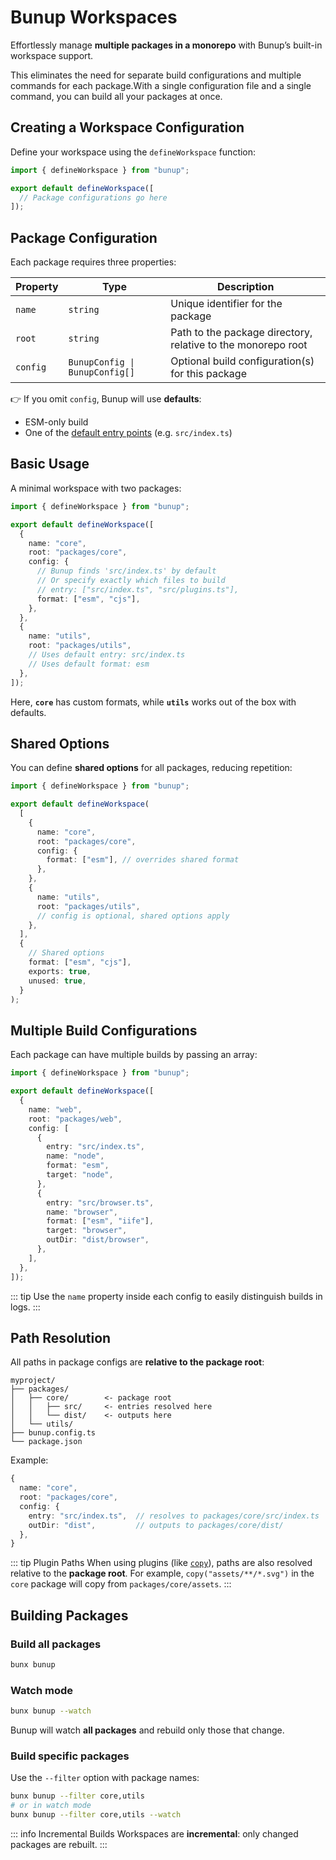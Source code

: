 # Bunup Workspaces

Effortlessly manage **multiple packages in a monorepo** with Bunup’s built-in workspace support.  

This eliminates the need for separate build configurations and multiple commands for each package.With a single configuration file and a single command, you can build all your packages at once.

## Creating a Workspace Configuration

Define your workspace using the `defineWorkspace` function:

```ts [bunup.config.ts]
import { defineWorkspace } from "bunup";

export default defineWorkspace([
  // Package configurations go here
]);
```

## Package Configuration

Each package requires three properties:

| Property | Type                           | Description                                                  |
| -------- | ------------------------------ | ------------------------------------------------------------ |
| `name`   | `string`                       | Unique identifier for the package                            |
| `root`   | `string`                       | Path to the package directory, relative to the monorepo root |
| `config` | `BunupConfig \| BunupConfig[]` | Optional build configuration(s) for this package             |

👉 If you omit `config`, Bunup will use **defaults**:

* ESM-only build
* One of the [default entry points](/#default-entry-points) (e.g. `src/index.ts`)

## Basic Usage

A minimal workspace with two packages:

```ts [bunup.config.ts]
import { defineWorkspace } from "bunup";

export default defineWorkspace([
  {
    name: "core",
    root: "packages/core",
    config: {
      // Bunup finds 'src/index.ts' by default
      // Or specify exactly which files to build
      // entry: ["src/index.ts", "src/plugins.ts"],
      format: ["esm", "cjs"],
    },
  },
  {
    name: "utils",
    root: "packages/utils",
    // Uses default entry: src/index.ts
    // Uses default format: esm
  },
]);
```

Here, **`core`** has custom formats, while **`utils`** works out of the box with defaults.

## Shared Options

You can define **shared options** for all packages, reducing repetition:

```ts [bunup.config.ts]
import { defineWorkspace } from "bunup";

export default defineWorkspace(
  [
    {
      name: "core",
      root: "packages/core",
      config: {
        format: ["esm"], // overrides shared format
      },
    },
    {
      name: "utils",
      root: "packages/utils",
      // config is optional, shared options apply
    },
  ],
  {
    // Shared options
    format: ["esm", "cjs"],
    exports: true,
    unused: true,
  }
);
```

## Multiple Build Configurations

Each package can have multiple builds by passing an array:

```ts [bunup.config.ts]
import { defineWorkspace } from "bunup";

export default defineWorkspace([
  {
    name: "web",
    root: "packages/web",
    config: [
      {
        entry: "src/index.ts",
        name: "node",
        format: "esm",
        target: "node",
      },
      {
        entry: "src/browser.ts",
        name: "browser",
        format: ["esm", "iife"],
        target: "browser",
        outDir: "dist/browser",
      },
    ],
  },
]);
```

::: tip
Use the `name` property inside each config to easily distinguish builds in logs.
:::

## Path Resolution

All paths in package configs are **relative to the package root**:

```
myproject/
├── packages/
│   ├── core/        <- package root
│   │   ├── src/     <- entries resolved here
│   │   └── dist/    <- outputs here
│   └── utils/
├── bunup.config.ts
└── package.json
```

Example:

```ts
{
  name: "core",
  root: "packages/core",
  config: {
    entry: "src/index.ts",  // resolves to packages/core/src/index.ts
    outDir: "dist",         // outputs to packages/core/dist/
  },
}
```

::: tip Plugin Paths
When using plugins (like [`copy`](/docs/builtin-plugins/copy)), paths are also resolved relative to the **package root**.
For example, `copy("assets/**/*.svg")` in the `core` package will copy from `packages/core/assets`.
:::

## Building Packages

### Build all packages

```sh
bunx bunup
```

### Watch mode

```sh
bunx bunup --watch
```

Bunup will watch **all packages** and rebuild only those that change.

### Build specific packages

Use the `--filter` option with package names:

```sh
bunx bunup --filter core,utils
# or in watch mode
bunx bunup --filter core,utils --watch
```

::: info Incremental Builds
Workspaces are **incremental**: only changed packages are rebuilt.
:::
